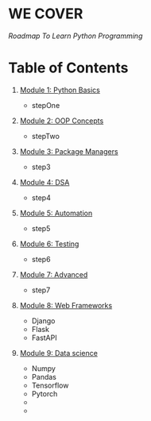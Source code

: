 # WE COVER

*Roadmap To Learn Python Programming*

# Table of Contents

1. [Module 1: Python Basics]()

	 - stepOne

2. [Module 2: OOP Concepts]()

	 - stepTwo

3. [Module 3: Package Managers]()

	 - step3

4. [Module 4: DSA]()

	 - step4

5. [Module 5: Automation]()

	 - step5

6. [Module 6: Testing]()

	 - step6

7. [Module 7: Advanced]()

	 - step7

8. [Module 8: Web Frameworks]()

	 - Django
	 - Flask
	 - FastAPI

9. [Module 9: Data science]()

	 - Numpy
	 - Pandas
	 - Tensorflow
	 - Pytorch
	 -
	 -

